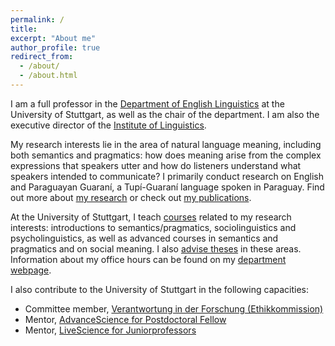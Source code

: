 ```yaml
---
permalink: /
title: 
excerpt: "About me"
author_profile: true
redirect_from: 
  - /about/
  - /about.html
---
```


I am a full professor in the [Department of English Linguistics](https://www.ling.uni-stuttgart.de/institut/ifla/) at the University of Stuttgart, as well as the chair of the department. I am also the executive director of the [Institute of Linguistics](https://www.ling.uni-stuttgart.de/en/).

My research interests lie in the area of natural language meaning, including both semantics and pragmatics: how does meaning arise from the complex expressions that speakers utter and how do listeners understand what speakers intended to communicate? I primarily conduct research on English and Paraguayan Guaraní, a Tupí-Guaraní language spoken in Paraguay. Find out more about [my research](https://judith-tonhauser.github.io/research/) or check out [my publications](https://judith-tonhauser.github.io/pubs-by-year/).

At the University of Stuttgart, I teach [courses](https://judith-tonhauser.github.io/teaching/) related to my research interests: introductions to semantics/pragmatics, sociolinguistics and psycholinguistics, as well as advanced courses in semantics and pragmatics and on social meaning. I also [advise theses](https://judith-tonhauser.github.io/teaching/) in these areas. Information about my office hours can be found on my [department webpage](https://www.ling.uni-stuttgart.de/institut/team/Tonhauser/).

I also contribute to the University of Stuttgart in the following capacities:
* Committee member, [Verantwortung in der Forschung (Ethikkommission)](https://www.beschaeftigte.uni-stuttgart.de/forschung/beratung-und-abwicklung/kommission-verantwortung-in-der-forschung/) 
* Mentor, [AdvanceScience for Postdoctoral Fellow](https://www.gradus.uni-stuttgart.de/mentoring/)
* Mentor, [LiveScience for Juniorprofessors](https://www.gradus.uni-stuttgart.de/mentoring/)

